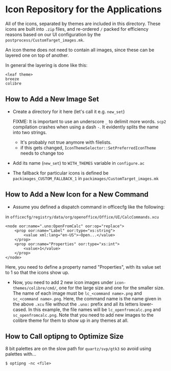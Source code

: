 # Icon Repository for the Applications

All of the icons, separated by themes are included in this
directory. These icons are built into `.zip` files, and re-ordered `/`
packed for efficiency reasons based on our UI configuration by the
`postprocess/CustomTarget_images.mk`.

An icon theme does not need to contain all images, since these can be
layered one on top of another.

In general the layering is done like this:

    <leaf theme>
    breeze
    colibre

## How to Add a New Image Set

- Create a directory for it here (let's call it e.g. `new_set`)

    FIXME: It is important to use an underscore `_` to delimit more words.
         `scp2` compilation crashes when using a dash `-`.
         It evidently splits the name into two strings.

    + It's probably not true anymore with filelists.
    + if this gets changed, `IconThemeSelector::SetPreferredIconTheme` needs to change too

- Add its name (`new_set`) to `WITH_THEMES` variable in `configure.ac`

- The fallback for particular icons is defined be `packimages_CUSTOM_FALLBACK_1`
  in `packimages/CustomTarget_images.mk`


## How to Add a New Icon for a New Command

- Assume you defined a dispatch command in officecfg like the following:

in `officecfg/registry/data/org/openoffice/Office/UI/CalcCommands.xcu`

    <node oor:name=".uno:OpenFromCalc" oor:op="replace">
        <prop oor:name="Label" oor:type="xs:string">
            <value xml:lang="en-US">~Open...</value>
        </prop>
        <prop oor:name="Properties" oor:type="xs:int">
            <value>1</value>
        </prop>
    </node>

  Here, you need to define a property named "Properties", with its value set
  to 1 so that the icons show up.

- Now, you need to add 2 new icon images under `icon-themes/colibre/cmd/`, one
  for the large size and one for the smaller size.  The name of each image
  must be `lc_<command name>.png` and `sc_<command name>.png`.  Here, the command
  name is the name given in the above `.xcu` file without the `.uno:` prefix and
  all its letters lower-cased.  In this example, the file names will be
  `lc_openfromcalc.png` and `sc_openfromcalc.png`.  Note that you need to add new
  images to the colibre theme for them to show up in any themes at all.

## How to Call optipng to Optimize Size

8 bit palettes are on the slow path for `quartz/svp/gtk3` so avoid using palettes with...

    $ optipng -nc <file>

